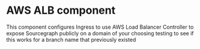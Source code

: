 # AWS ALB component

This component configures Ingress to use AWS Load Balancer Controller to expose Sourcegraph publicly on a domain of your choosing
testing to see if this works for a branch name that previously existed
